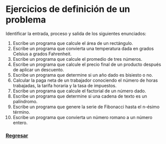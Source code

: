 # Ejercicios de definición de un problema

Identificar la entrada, proceso y salida de los siguientes enunciados: 

1. Escribe un programa que calcule el área de un rectángulo.
2. Escribe un programa que convierta una temperatura dada en grados Celsius a grados Fahrenheit.
3. Escribe un programa que calcule el promedio de tres números.
4. Escribe un programa que calcule el precio final de un producto después de aplicar un descuento.
5. Escribe un programa que determine si un año dado es bisiesto o no.
6. Calcular la paga neta de un trabajador conociendo el número de horas trabajadas, la tarifa horaria y la tasa de
impuestos.
7. Escribe un programa que calcule el factorial de un número dado.
8. Escribe un programa que determine si una cadena de texto es un palíndromo.
9. Escribe un programa que genere la serie de Fibonacci hasta el n-ésimo término.
10. Escribe un programa que convierta un número romano a un número entero.


### [Regresar](README.md)
